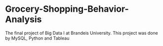 # Grocery-Shopping-Behavior-Analysis
The final project of Big Data I at Brandeis University. This project was done by MySQL, Python and Tableau
